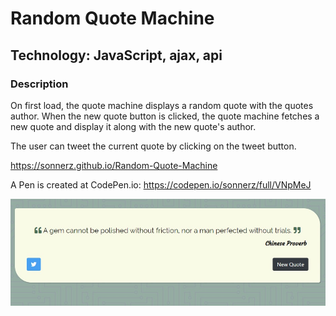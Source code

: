 # Random Quote Machine

##  Technology: JavaScript, ajax, api

### Description

On first load, the quote machine displays a random quote with the quotes author.
When the new quote button is clicked, the quote machine fetches a new quote and display it along with the new quote's author.

The user can tweet the current quote by clicking on the tweet button.

https://sonnerz.github.io/Random-Quote-Machine

A Pen is created at CodePen.io:  https://codepen.io/sonnerz/full/VNpMeJ


![Random Quote Machine Preview](prev.jpg)